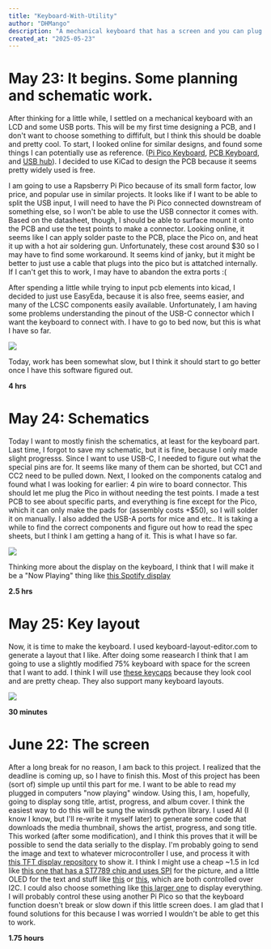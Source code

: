```yaml
---
title: "Keyboard-With-Utility"
author: "DHMango"
description: "A mechanical keyboard that has a screen and you can plug a mouse into"
created_at: "2025-05-23"
---
```


# May 23: It begins. Some planning and schematic work.

After thinking for a little while, I settled on a mechanical keyboard with an LCD and some USB ports. This will be my first time designing a PCB, and I don't want to choose something to diffifult, but I think this should be doable and pretty cool. To start, I looked online for similar designs, and found some things I can potentially use as reference. ([Pi Pico Keyboard](https://github.com/zli117/Pico-Keyboard?tab=readme-ov-file), [PCB Keyboard](https://hackspace.raspberrypi.com/articles/how-i-made-a-pcb-mechanical-keyboard), and [USB hub](https://jams.hackclub.com/batch/usb-hub/part-1)). I decided to use KiCad to design the PCB because it seems pretty widely used is free.

I am going to use a Rapsberry Pi Pico because of its small form factor, low price, and popular use in similar projects. It looks like if I want to be able to split the USB input, I will need to have the Pi Pico connected downstream of something else, so I won't be able to use the USB connector it comes with. Based on the datasheet, though, I should be able to surface mount it onto the PCB and use the test points to make a connector. Looking online, it seems like I can apply solder paste to the PCB, place the Pico on, and heat it up with a hot air soldering gun. Unfortunately, these cost around $30 so I may have to find some workaround. It seems kind of janky, but it might be better to just use a cable that plugs into the pico but is attatched internally. If I can't get this to work, I may have to abandon the extra ports :(

After spending a little while trying to input pcb elements into kicad, I decided to just use EasyEda, because it is also free, seems easier, and many of the LCSC components easily available. Unfortunately, I am having some problems understanding the pinout of the USB-C connector which I want the keyboard to connect with. I have to go to bed now, but this is what I have so far. 

![](https://hc-cdn.hel1.your-objectstorage.com/s/v3/be045fe81315f0288636f58adefc04a6cdf7124f_screenshot_2025-05-24_002139.png)

Today, work has been somewhat slow, but I think it should start to go better once I have this software figured out.

**4 hrs**

# May 24: Schematics

Today I want to mostly finish the schematics, at least for the keyboard part. Last time, I forgot to save my schematic, but it is fine, because I only made slight progresss. Since I want to use USB-C, I needed to figure out what the special pins are for. It seems like many of them can be shorted, but CC1 and CC2 need to be pulled down. Next, I looked on the components catalog and found what I was looking for earlier: 4 pin wire to board connector. This should let me plug the Pico in without needing the test points. I made a test PCB to see about specific parts, and everything is fine except for the Pico, which it can only make the pads for (assembly costs +$50), so I will solder it on manually. I also added the USB-A ports for mice and etc.. It is taking a while to find the correct components and figure out how to read the spec sheets, but I think I am getting a hang of it. This is what I have so far.

![](https://hc-cdn.hel1.your-objectstorage.com/s/v3/d33dd988320a5a328f591fa9a7b45f70af6fc251_image.png)

Thinking more about the display on the keyboard, I think that I will make it be a "Now Playing" thing like [this Spotify display](https://github.com/Dongathan-Jong/SpotifyDisplay/?tab=readme-ov-file) 

**2.5 hrs**

 # May 25: Key layout

 Now, it is time to make the keyboard. I used keyboard-layout-editor.com to generate a layout that I like. After doing some reasearch I think that I am going to use a slightly modified 75% keyboard with space for the screen that I want to add. I think I will use [these keycaps](https://www.amazon.com/dp/B0D1QYXBNV?th=1) because they look cool and are pretty cheap. They also support many keyboard layouts. 
 
 ![](https://github.com/user-attachments/assets/fae62950-9944-42f3-984f-2ff54f396937)

**30 minutes**

# June 22: The screen

After a long break for no reason, I am back to this project. I realized that the deadline is coming up, so I have to finish this.
Most of this project has been (sort of) simple up until this part for me. I want to be able to read my plugged in computers "now playing" window. Using this, I am, hopefully, going to display song title, artist, progress, and album cover. I think the easiest way to do this will be sung the winsdk python library. I used AI (I know I know, but I'll re-write it myself later) to generate some code that downloads the media thumbnail, shows the artist, progress, and song title. This worked (after some modification), and I think this proves that it will be possible to send the data serially to the display. I'm probably going to send the image and text to whatever microcontroller I use, and process it with [this TFT display repository](https://github.com/Bodmer/TFT_eSPI/tree/master) to show it. I think I might use a cheap ~1.5 in lcd like [this one that has a ST7789 chip and uses SPI](https://www.amazon.com/dp/B0C1TFWDS7) for the picture, and a little OLED for the text and stuff like [this](https://www.amazon.com/dp/B08CDN5PSJ) or [this](https://www.amazon.com/dp/B09T6SJBV5), which are both controlled over I2C. I could also choose something like [this larger one](https://www.amazon.com/dp/B0BXP2Z4RG) to display everything. I will probably control these using another Pi Pico so that the keyboard function doesn't break or slow down if this little screen does. I am glad that I found solutions for this because I was worried I wouldn't be able to get this to work.

**1.75 hours**

